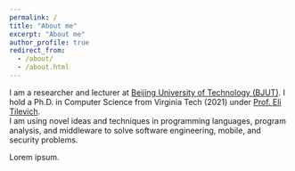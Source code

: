 ```yaml
---
permalink: /
title: "About me"
excerpt: "About me"
author_profile: true
redirect_from: 
  - /about/
  - /about.html
---
```


I am a researcher and lecturer at [Beijing University of Technology (BJUT)](https://english.bjut.edu.cn/).
I hold a Ph.D. in Computer Science from Virginia Tech (2021) under [Prof. Eli Tilevich](https://people.cs.vt.edu/tilevich/).  
I am using novel ideas and techniques in programming languages, program analysis, and middleware to solve software engineering, mobile, and security problems.

Lorem ipsum.
